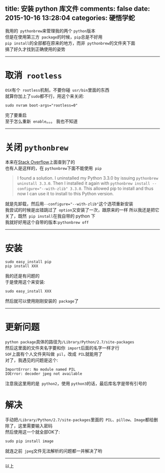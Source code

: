 title: 安装 python 库文件
comments: false
date: 2015-10-16 13:28:04
categories: 硬悟学蛇
---
我用的` pythonbrew`来管理我的两个 `python`版本  
但是在使用第三方` package`的时候，`pip`总是不好用  
`pip install`的全部都在原来的地方，而非` pythonbrew`的文件夹下面  
搞了好久才找到正确使用的姿势  
<!--more-->
***
# 取消` rootless`
`OSX`有个` rootless`机制，不要你碰` usr/bin`里面的东西  
就算你加上了`sudo`都不行，用这个来关闭:  
```
sudo nvram boot-args="rootless=0"
```
完了要重启  
至于怎么重新` enable`。。。  我也不知道  
***
# 关闭 `pythonbrew`
本来在[Stack Overflow](http://stackoverflow.com/)上面查到了的  
也有人是这样的，在 `pythonbrew`下面不能使用` pip`  
>I found a solution. I uninstalled my Python 3.3.0 by issuing `pythonbrew uninstall 3.3.0`. Then I installed it again with `pythonbrew install --configure="--with-zlib" 3.3.0`. This allowed pip to install and thus now I can use it to install to this Python version.
  
就是先卸载，然后用`--configure="--with-zlib"`这个选项重新安装  
我尝试的时候是出错跳过了` option`又安装了一次，跟原来的一样
所以我还是把它关了，既然` pip install`在我自带的 python 下  
我就好好用这个自带的版本:`pythonbrew off`
***
# 安装 
```
sudo easy_install pip
pip install XXX
```
我的还是有问题的  
于是使用这个来安装:  
```
sudo easy_install XXX
```
然后就可以使用刚刚安装的` package`了
***
# 更新问题

`python package`具体的路径为`/Library/Python/2.7/site-packages`  
然后这里面的文件夹名字要和你` import`后面的名字一样才行  
`SOF`上面有个人文件夹叫做` pil`，改成` PIL`就能用了  
对了，我遇见的问题是这个:  
```
ImportError: No module named PIL
IOError: decoder jpeg not available
```
注意我这里用的是` python2`，使用 `python3`的话，最后库名字是带有引号的
# 解决
手动把`/Library/Python/2.7/site-packages`里面的` PIL`、`pillow`、`Image`都给删除了，这里需要输入密码  
然后使用这一个就全部OK了:  
```
sudo pip install image
```
就连之前` jpeg`文件无法解析的问题都一并解决了哟
***
以上